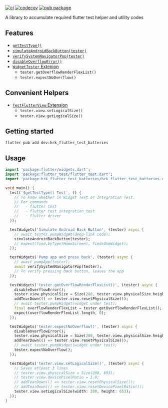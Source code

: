 [![ci](https://github.com/hrishikesh-kadam/hrk_flutter_test_batteries/actions/workflows/ci.yaml/badge.svg)](https://github.com/hrishikesh-kadam/hrk_flutter_test_batteries/actions/workflows/ci.yaml)
[![codecov](https://codecov.io/gh/hrishikesh-kadam/hrk_flutter_test_batteries/branch/main/graph/badge.svg)](https://codecov.io/gh/hrishikesh-kadam/hrk_flutter_test_batteries)
[![pub package](https://img.shields.io/pub/v/hrk_flutter_test_batteries.svg)](https://pub.dev/packages/hrk_flutter_test_batteries)

A library to accumulate required flutter test helper and utility codes

## Features

- [`getTestType()`][]
- [`simulateAndroidBackButton(tester)`][]
- [`verifySystemNavigatorPop(tester)`][]
- [`disableOverflowError()`][]
- [`WidgetTester` Extenion][]
  - `tester.getOverflowRenderFlexList()`
  - `tester.expectNoOverflow()`

## Convenient Helpers

- [`TestFlutterView` Extension][]
  - `tester.view.setLogicalSize()`
  - `tester.view.getLogicalSize()`

## Getting started

```console
flutter pub add dev:hrk_flutter_test_batteries
```

## Usage

```dart
import 'package:flutter/widgets.dart';
import 'package:flutter_test/flutter_test.dart';
import 'package:hrk_flutter_test_batteries/hrk_flutter_test_batteries.dart';

void main() {
  test('$getTestType() Test', () {
    // To know whether in Widget Test or Integration Test.
    // For commands
    //   - flutter test
    //   - flutter test integration_test
    //   - flutter driver
  });

  testWidgets('Simulate Android Back Button', (tester) async {
    // await tester.pumpWidget(deep-link code);
    simulateAndroidBackButton(tester);
    // expect(find.byType(HomeScreen), findsOneWidget);
  });

  testWidgets('Pump app and press back', (tester) async {
    // await pumpApp(tester);
    await verifySystemNavigatorPop(tester);
    // To verify pressing back button, leaves the app
  });

  testWidgets('tester.getOverflowRenderFlexList()', (tester) async {
    disableOverflowError();
    tester.view.physicalSize = Size(280, tester.view.physicalSize.height);
    addTearDown(() => tester.view.resetPhysicalSize());
    // await tester.pumpWidget(widget under test);
    final overflowRenderFlexList = tester.getOverflowRenderFlexList();
    expect(overflowRenderFlexList.length, 0);
  });

  testWidgets('tester.expectNoOverflow()', (tester) async {
    disableOverflowError();
    tester.view.physicalSize = Size(280, tester.view.physicalSize.height);
    addTearDown(() => tester.view.resetPhysicalSize());
    // await tester.pumpWidget(widget under test);
    tester.expectNoOverflow();
  });

  testWidgets('tester.view.setLogicalSize()', (tester) async {
    // Saves atleast 3 lines
    // tester.view.physicalSize = Size(280, 653);
    // tester.view.devicePixelRatio = 1.0;
    // addTearDown(() => tester.view.resetPhysicalSize());
    // addTearDown(() => tester.view.resetDevicePixelRatio());
    tester.view.setLogicalSize(width: 280, height: 653);
  });
}
```


[`getTestType()`]: lib/src/test_type.dart
[`simulateAndroidBackButton(tester)`]: lib/src/navigation/simulate_android_back_button.dart
[`verifySystemNavigatorPop(tester)`]: lib/src/navigation/verify_system_navigator_pop.dart
[`disableOverflowError()`]: lib/src/error/disable_overflow_error.dart
[`WidgetTester` Extenion]: lib/src/extension/widget_tester.dart
[`TestFlutterView` Extension]: lib/src/extension/test_flutter_view.dart

